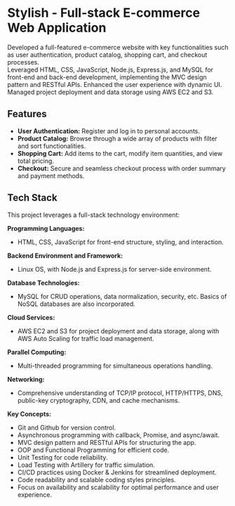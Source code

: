 # Stylish - Full-stack E-commerce Web Application

Developed a full-featured e-commerce website with key functionalities such as user authentication, product catalog, shopping cart, and checkout processes.  
Leveraged HTML, CSS, JavaScript, Node.js, Express.js, and MySQL for front-end and back-end development, implementing the MVC design pattern and RESTful APIs.
Enhanced the user experience with dynamic UI.
Managed project deployment and data storage using AWS EC2 and S3.

## Features

- **User Authentication:** Register and log in to personal accounts.
- **Product Catalog:** Browse through a wide array of products with filter and sort functionalities.
- **Shopping Cart:** Add items to the cart, modify item quantities, and view total pricing.
- **Checkout:** Secure and seamless checkout process with order summary and payment methods.

## Tech Stack

This project leverages a full-stack technology environment:

**Programming Languages:**

- HTML, CSS, JavaScript for front-end structure, styling, and interaction.

**Backend Environment and Framework:**

- Linux OS, with Node.js and Express.js for server-side environment.

**Database Technologies:**

- MySQL for CRUD operations, data normalization, security, etc. Basics of NoSQL databases are also incorporated.

**Cloud Services:**

- AWS EC2 and S3 for project deployment and data storage, along with AWS Auto Scaling for traffic load management.

**Parallel Computing:**

- Multi-threaded programming for simultaneous operations handling.

**Networking:**

- Comprehensive understanding of TCP/IP protocol, HTTP/HTTPS, DNS, public-key cryptography, CDN, and cache mechanisms.

**Key Concepts:**

- Git and Github for version control.
- Asynchronous programming with callback, Promise, and async/await.
- MVC design pattern and RESTful APIs for structuring the app.
- OOP and Functional Programming for efficient code.
- Unit Testing for code reliability.
- Load Testing with Artillery for traffic simulation.
- CI/CD practices using Docker & Jenkins for streamlined deployment.
- Code readability and scalable coding styles principles.
- Focus on availability and scalability for optimal performance and user experience.
